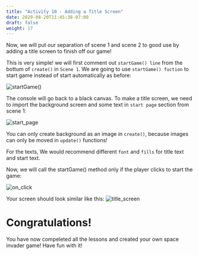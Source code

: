 ```yaml
---
title: "Activity 10 - Adding a Title Screen"
date: 2020-08-20T11:45:38-07:00
draft: false
weight: 17
---
```


Now, we will put our separation of scene 1 and scene 2 to good use by adding a title screen to finish off our game!

This is very simple! we will first comment out `startGame() line` from the bottum of `create()` in `Scene 1`. We are going to use `startGame() fuction` to start game instead of start automatically as before:

![startGame()](../media/11/comment_out.png)

The console will go back to a black canvas. To make a title screen, we need to import the background screen and some text in `start page` section from scene 1:

![start_page](../media/11/start_page.png)

You can only create background as an image in `create()`, because images can only be moved in `update()` functions!

For the texts, We would recommend different `font` and `fills` for title text and start text.

Now, we will call the startGame() method only if the player clicks to start the game:

![on_click](../media/11/on_click.png)

Your screen should look similar like this:
![title_screen](../media/11/title_screen.gif)

# Congratulations!

You have now compeleted all the lessons and created your own space invader game! Have fun with it!
